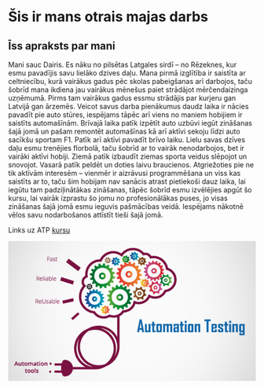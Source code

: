 # Šis ir mans otrais majas darbs
## Īss apraksts par mani
Mani sauc Dairis. Es nāku no pilsētas Latgales sirdī – no Rēzeknes, kur esmu pavadījis savu lielāko dzives daļu. Mana pirmā izglītība ir saistīta ar celtniecību, kurā vairākus gadus pēc skolas pabeigšanas arī darbojos, taču šobrīd mana ikdiena jau vairākus mēnešus paiet strādājot mērčendaizinga uzņēmumā. Pirms tam vairākus gadus essmu strādājis par kurjeru gan Latvijā gan ārzemēs. Veicot savus darba pienākumus daudz laika ir nācies pavadīt pie auto stūres, iespējams tāpēc arī viens no maniem hobijiem ir saistīts automašīnām. Brīvajā laika patīk izpētīt auto uzbūvi iegūt zināšanas šajā jomā un pašam remontēt automašīnas kā arī aktīvi sekoju līdzi auto sacīkšu sportam F1. Patīk arī aktīvi pavadīt brīvo laiku. Lielu savas dzīves daļu esmu trenējies florbolā, taču šobrīd ar to vairāk nenodarbojos, bet ir vairāki aktīvi hobiji. Ziemā patīk izbaudīt ziemas sporta veidus slēpojot un snovojot. Vasarā patīk peldēt un doties laivu braucienos. Atgriežoties pie ne tik aktīvām interesēm – vienmēr ir aizrāvusi programmēšana un viss kas saistīts ar to, taču šim hobijam nav sanācis atrast pietiekoši dauz laika, lai iegūtu tam padziļinātākas zināšanas, tāpēc šobrīd esmu izvēlējies apgūt šo kursu, lai vairāk izprastu šo jomu no profesionālākas puses, jo visas zināšanas šajā jomā esmu ieguvis pašmācības veidā. Iespējams nākotnē vēlos savu nodarbošanos attīstīt tieši šajā jomā.

Links uz ATP [kursu](https://edu.lu.lv/course/view.php?id=2225)

![](img/1_odragl-gyh60hZcqEcEsBw.png)

